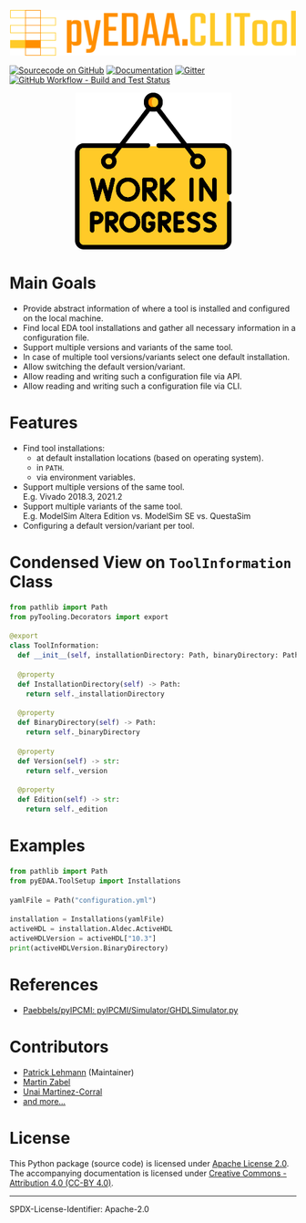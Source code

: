 <p align="center">
  <a title="edaa-org.github.io/pyEDAA.ToolSetup" href="https://edaa-org.github.io/pyEDAA.ToolSetup"><img height="80px" src="doc/_static/logo.svg"/></a>
</p>

[![Sourcecode on GitHub](https://img.shields.io/badge/pyEDAA-ToolSetup-ffca28.svg?longCache=true&style=flat-square&logo=GitHub&labelColor=ff8f00)](https://GitHub.com/edaa-org/pyEDAA.ToolSetup)
[![Documentation](https://img.shields.io/website?longCache=true&style=flat-square&label=edaa-org.github.io%2FpyEDAA.ToolSetup&logo=GitHub&logoColor=fff&up_color=blueviolet&up_message=Read%20now%20%E2%9E%9A&url=https%3A%2F%2Fedaa-org.github.io%2FpyEDAA.ToolSetup%2Findex.html)](https://edaa-org.github.io/pyEDAA.ToolSetup/)
[![Gitter](https://img.shields.io/badge/chat-on%20gitter-4db797.svg?longCache=true&style=flat-square&logo=gitter&logoColor=e8ecef)](https://gitter.im/hdl/community)  
[![GitHub Workflow - Build and Test Status](https://img.shields.io/github/workflow/status/edaa-org/pyEDAA.ToolSetup/Pipeline/main?longCache=true&style=flat-square&label=Build%20and%20Test&logo=GitHub%20Actions&logoColor=FFFFFF)](https://GitHub.com/edaa-org/pyEDAA.ToolSetup/actions/workflows/Pipeline.yml)

<!--
[![Sourcecode License](https://img.shields.io/pypi/l/pyEDAA.ToolSetup?longCache=true&style=flat-square&logo=Apache&label=code)](LICENSE.md)
[![Documentation License](https://img.shields.io/badge/doc-CC--BY%204.0-green?longCache=true&style=flat-square&logo=CreativeCommons&logoColor=fff)](LICENSE.md)

[![PyPI](https://img.shields.io/pypi/v/pyEDAA.ToolSetup?longCache=true&style=flat-square&logo=PyPI&logoColor=FBE072)](https://pypi.org/project/pyEDAA.ToolSetup/)
![PyPI - Status](https://img.shields.io/pypi/status/pyEDAA.ToolSetup?longCache=true&style=flat-square&logo=PyPI&logoColor=FBE072)
![PyPI - Python Version](https://img.shields.io/pypi/pyversions/pyEDAA.ToolSetup?longCache=true&style=flat-square&logo=PyPI&logoColor=FBE072)

[![Libraries.io status for latest release](https://img.shields.io/librariesio/release/pypi/pyEDAA.ToolSetup?longCache=true&style=flat-square&logo=Libraries.io&logoColor=fff)](https://libraries.io/github/edaa-org/pyEDAA.ToolSetup)
[![Codacy - Quality](https://img.shields.io/codacy/grade/39d312bf98244961975559f141c3e000?longCache=true&style=flat-square&logo=Codacy)](https://app.codacy.com/gh/edaa-org/pyEDAA.ToolSetup)
[![Codacy - Coverage](https://img.shields.io/codacy/coverage/39d312bf98244961975559f141c3e000?longCache=true&style=flat-square&logo=Codacy)](https://app.codacy.com/gh/edaa-org/pyEDAA.ToolSetup)
[![Codecov - Branch Coverage](https://img.shields.io/codecov/c/github/edaa-org/pyEDAA.ToolSetup?longCache=true&style=flat-square&logo=Codecov)](https://codecov.io/gh/edaa-org/pyEDAA.ToolSetup)

[![Dependent repos (via libraries.io)](https://img.shields.io/librariesio/dependent-repos/pypi/pyEDAA.ToolSetup?longCache=true&style=flat-square&logo=GitHub)](https://GitHub.com/edaa-org/pyEDAA.ToolSetup/network/dependents)
[![Requires.io](https://img.shields.io/requires/github/edaa-org/pyEDAA.ToolSetup?longCache=true&style=flat-square)](https://requires.io/github/EDAA-ORG/pyEDAA.ToolSetup/requirements/?branch=main)
[![Libraries.io SourceRank](https://img.shields.io/librariesio/sourcerank/pypi/pyEDAA.ToolSetup?longCache=true&style=flat-square)](https://libraries.io/github/edaa-org/pyEDAA.ToolSetup/sourcerank)
-->

<p align="center">
  <a title="edaa-org.github.io/pyEDAA.ToolSetup" href="https://edaa-org.github.io/pyEDAA.ToolSetup"><img height="275px" src="doc/_static/work-in-progress.png"/></a>
</p>


# Main Goals

* Provide abstract information of where a tool is installed and configured on the local machine.
* Find local EDA tool installations and gather all necessary information in a configuration file.
* Support multiple versions and variants of the same tool.
* In case of multiple tool versions/variants select one default installation.
* Allow switching the default version/variant.
* Allow reading and writing such a configuration file via API.
* Allow reading and writing such a configuration file via CLI.


# Features

* Find tool installations:
  * at default installation locations (based on operating system).
  * in `PATH`.
  * via environment variables.
* Support multiple versions of the same tool.  
  E.g. Vivado 2018.3, 2021.2
* Support multiple variants of the same tool.  
  E.g. ModelSim Altera Edition vs. ModelSim SE vs. QuestaSim
* Configuring a default version/variant per tool.


# Condensed View on `ToolInformation` Class

```python
from pathlib import Path
from pyTooling.Decorators import export

@export
class ToolInformation:
  def __init__(self, installationDirectory: Path, binaryDirectory: Path, version: str = None, edition: str = None): ...

  @property
  def InstallationDirectory(self) -> Path:
    return self._installationDirectory

  @property
  def BinaryDirectory(self) -> Path:
    return self._binaryDirectory

  @property
  def Version(self) -> str:
    return self._version

  @property
  def Edition(self) -> str:
    return self._edition
```


# Examples

```python
from pathlib import Path
from pyEDAA.ToolSetup import Installations

yamlFile = Path("configuration.yml")

installation = Installations(yamlFile)
activeHDL = installation.Aldec.ActiveHDL
activeHDLVersion = activeHDL["10.3"]
print(activeHDLVersion.BinaryDirectory)
```


# References

* [Paebbels/pyIPCMI: pyIPCMI/Simulator/GHDLSimulator.py](https://github.com/Paebbels/pyIPCMI/blob/0f91e26f989ca025c9380ff808d1e532614b9593/pyIPCMI/ToolChain/GHDL.py#L70)

# Contributors

* [Patrick Lehmann](https://github.com/Paebbels) (Maintainer)
* [Martin Zabel](https://github.com/mzabeltud)
* [Unai Martinez-Corral](https://github.com/umarcor)
* [and more...](https://github.com/edaa-org/pyEDAA.ToolSetup/graphs/contributors)


# License

This Python package (source code) is licensed under [Apache License 2.0](LICENSE.md).  
The accompanying documentation is licensed under [Creative Commons - Attribution 4.0 (CC-BY 4.0)](doc/Doc-License.rst).

---
SPDX-License-Identifier: Apache-2.0
